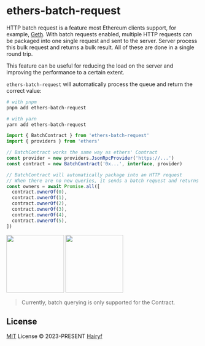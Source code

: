 # ethers-batch-request

HTTP batch request is a feature most Ethereum clients support, for example, [Geth](https://geth.ethereum.org/docs/interacting-with-geth/rpc/batch). With batch requests enabled, multiple HTTP requests can be packaged into one single request and sent to the server. Server process this bulk request and returns a bulk result. All of these are done in a single round trip.

This feature can be useful for reducing the load on the server and improving the performance to a certain extent.

`ethers-batch-request` will automatically process the queue and return the correct value:

```sh
# with pnpm
pnpm add ethers-batch-request

# with yarn
yarn add ethers-batch-request
```

```ts
import { BatchContract } from 'ethers-batch-request'
import { providers } from 'ethers'

// BatchContract works the same way as ethers' Contract
const provider = new providers.JsonRpcProvider('https://...')
const contract = new BatchContract('0x...', interface, provider)

// BatchContract will automatically package into an HTTP request
// When there are no new queries, it sends a batch request and returns all the values
const owners = await Promise.all([
  contract.ownerOf(0),
  contract.ownerOf(1),
  contract.ownerOf(2),
  contract.ownerOf(3),
  contract.ownerOf(4),
  contract.ownerOf(5),
])
```

<img height="150" src="https://github.com/hairyf/ethers-batch-request/assets/49724027/2a07fe30-244c-4cd0-9aa1-6bb227a5b75b" /> <img height="150" src="https://github.com/hairyf/ethers-batch-request/assets/49724027/4d2f2c23-34ad-4787-8c20-677debcecdf6" />

> Currently, batch querying is only supported for the Contract.

## License

[MIT](./LICENSE) License © 2023-PRESENT [Hairyf](https://github.com/hairyf)
